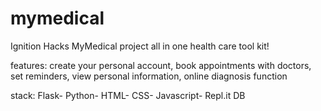 # mymedical

Ignition Hacks MyMedical project
all in one health care tool kit!

features:
create your personal account,
book appointments with doctors,
set reminders,
view personal information,
online diagnosis function

stack:
Flask-
Python-
HTML-
CSS-
Javascript-
Repl.it DB
